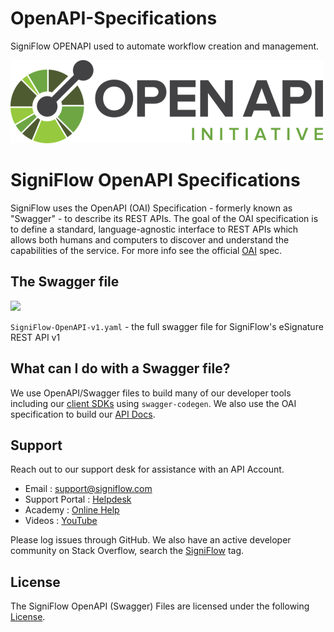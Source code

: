 # OpenAPI-Specifications
SigniFlow OPENAPI used to automate workflow creation and management.

![OPEN API LOGO](assets/images/OpenAPI.png)

# SigniFlow OpenAPI Specifications  

SigniFlow uses the OpenAPI (OAI) Specification - formerly known as "Swagger" - to describe its REST APIs. The goal of the OAI specification is to define a standard, language-agnostic interface to REST APIs which allows both humans and computers to discover and understand the capabilities of the service.  For more info see the official [OAI](https://github.com/OAI/OpenAPI-Specification) spec.

## The Swagger file

![](https://validator.swagger.io/validator?url=https://raw.githubusercontent.com/SigniFlow/OpenAPI-Spec-V1/main/reference/SigniFlow-OpenAPI-v1.yaml) 

`SigniFlow-OpenAPI-v1.yaml` - the full swagger file for SigniFlow's eSignature REST API v1


## What can I do with a Swagger file? 

We use OpenAPI/Swagger files to build many of our developer tools including our [client SDKs](https://github.com/SigniFlow/SDK-Clients) using `swagger-codegen`. We also use the OAI specification to build our [API Docs](https://signiflow.stoplight.io/docs/signiflow-openapi-v1/docs/introduction.md). 


## Support

Reach out to our support desk for assistance with an API Account.

* Email : [support@signiflow.com](mailto:support@signiflow.com?subject=API%20Assistance)
* Support Portal : [Helpdesk](https://helpdesk.signiflow.com/en/support/home)
* Academy : [Online Help](https://www.signiflow.com/academy/)
* Videos : [YouTube](https://www.youtube.com/c/SigniFlow)


Please log issues through GitHub. We also have an active developer community on Stack Overflow, search the [SigniFlow](http://stackoverflow.com/questions/tagged/signiflow) tag.

## License

The SigniFlow OpenAPI (Swagger) Files are licensed under the following [License](LICENSE).
